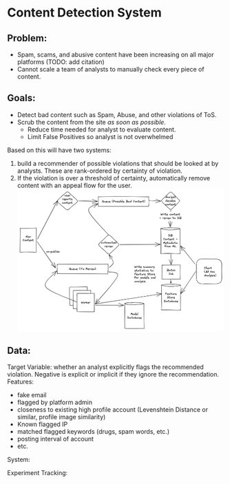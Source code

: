 # Content Detection System

## Problem:
* Spam, scams, and abusive content have been increasing on all major platforms (TODO: add citation)
* Cannot scale a team of analysts to manually check every piece of content.

## Goals: 
* Detect bad content such as Spam, Abuse, and other violations of ToS. 
* Scrub the content from the site _as soon as possible_.
  * Reduce time needed for analyst to evaluate content.
  * Limit False Positives so analyst is not overwhelmed 

Based on this will have two systems:
1. build a recommender of possible violations that should be looked at by analysts. These are rank-ordered by certainty of violation.
2. If the violation is over a threshold of certainty, automatically remove content with an appeal flow for the user.
![alt text](https://github.com/Eochs/AI-System-Designs/blob/main/Content-Detection-SD.png?raw=true)

## Data:
Target Variable: whether an analyst explicitly flags the recommended violation. Negative is explicit or implicit if they ignore the recommendation.
Features:
* fake email
* flagged by platform admin
* closeness to existing high profile account (Levenshtein Distance or similar, profile image similarity)
* Known flagged IP
* matched flagged keywords (drugs, spam words, etc.)
* posting interval of account
* etc.

System:


Experiment Tracking:




